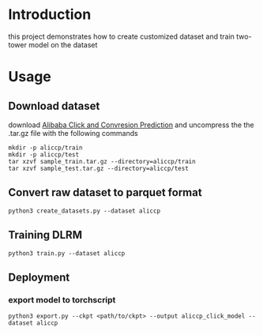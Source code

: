# Introduction

this project demonstrates how to create customized dataset and train two-tower model on the dataset

# Usage

## Download dataset

download [Alibaba Click and Convresion Prediction](https://tianchi.aliyun.com/dataset/408) and uncompress the the .tar.gz file with the following commands

```shell
mkdir -p aliccp/train
mkdir -p aliccp/test
tar xzvf sample_train.tar.gz --directory=aliccp/train
tar xzvf sample_test.tar.gz --directory=aliccp/test
```

## Convert raw dataset to parquet format

```shell
python3 create_datasets.py --dataset aliccp
```

## Training DLRM

```shell
python3 train.py --dataset aliccp
```

## Deployment

### export model to torchscript

```shell
python3 export.py --ckpt <path/to/ckpt> --output aliccp_click_model --dataset aliccp
```
